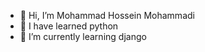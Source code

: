 - 👋 Hi, I’m Mohammad Hossein Mohammadi
- 👀 I have learned python
- 🌱 I’m currently learning django
<!---
MohammadHossein007/MohammadHossein007 is a ✨ special ✨ repository because its `README.md` (this file) appears on your GitHub profile.
You can click the Preview link to take a look at your changes.
--->
